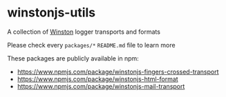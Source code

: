 # winstonjs-utils

A collection of [Winston](https://github.com/winstonjs/winston) logger transports and formats

Please check every `packages/*` `README.md` file to learn more

These packages are publicly available in npm:

* https://www.npmjs.com/package/winstonjs-fingers-crossed-transport
* https://www.npmjs.com/package/winstonjs-html-format
* https://www.npmjs.com/package/winstonjs-mail-transport

